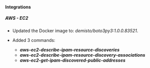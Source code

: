
#### Integrations

##### AWS - EC2

- Updated the Docker image to: *demisto/boto3py3:1.0.0.83521*.

- Added 3 commands:
   - ***aws-ec2-describe-ipam-resource-discoveries***
   - ***aws-ec2-describe-ipam-resource-discovery-associations***
   - ***aws-ec2-get-ipam-discovered-public-addresses***
